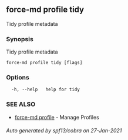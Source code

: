 ## force-md profile tidy

Tidy profile metadata

### Synopsis

Tidy profile metadata

```
force-md profile tidy [flags]
```

### Options

```
  -h, --help   help for tidy
```

### SEE ALSO

* [force-md profile](force-md_profile.md)	 - Manage Profiles

###### Auto generated by spf13/cobra on 27-Jan-2021
